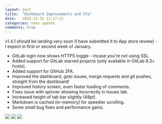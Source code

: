 ```yaml
---
layout: post
title:  "Dashboard Improvements and 2fa"
date:   2015-12-31 11:27:21
categories: news update
comments: true
---
```

v1.4.1 should be landing very soon (I have submitted it to App store review) - I expect in first or second week of January.

- GitLab login now shows HTTPS toggle - incase you're not using SSL.
- Added support for GitLab starred projects (only available in GitLab 8.3+ hosts).
- Added support for GitHub 2FA.
- Improved the dashboard, goto issues, merge requests and git pushes, straight from the dashboard!
- Improved history screen, even faster loading of comments.
- Fixes issue with spinner showing incorrectly in Issues tab.
- Increased height of tab bar slightly (48pt).
- Markdown is cached (in-memory) for speedier scrolling.
- Some small bug fixes and performance gains.

<img src="{{ site.baseurl }}/assets/version14_images/Dashboard.png" srcset="{{ site.baseurl }}/assets/version14_images/Dashboard@2x.png 2x">
<img src="{{ site.baseurl }}/assets/version14_images/StarredProjects.png" srcset="{{ site.baseurl }}/assets/version14_images/StarredProjects@2x.png 2x">
<img src="{{ site.baseurl }}/assets/version14_images/2FAGH.png" srcset="{{ site.baseurl }}/assets/version14_images/2FAGH@2x.png 2x">
